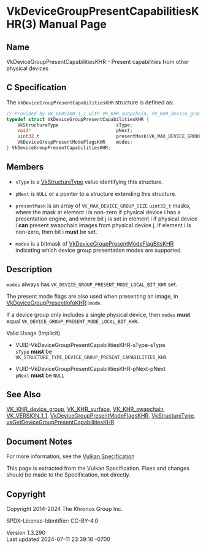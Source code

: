 # VkDeviceGroupPresentCapabilitiesKHR(3) Manual Page

## Name

VkDeviceGroupPresentCapabilitiesKHR - Present capabilities from other
physical devices



## <a href="#_c_specification" class="anchor"></a>C Specification

The `VkDeviceGroupPresentCapabilitiesKHR` structure is defined as:

``` c
// Provided by VK_VERSION_1_1 with VK_KHR_swapchain, VK_KHR_device_group with VK_KHR_surface
typedef struct VkDeviceGroupPresentCapabilitiesKHR {
    VkStructureType                     sType;
    void*                               pNext;
    uint32_t                            presentMask[VK_MAX_DEVICE_GROUP_SIZE];
    VkDeviceGroupPresentModeFlagsKHR    modes;
} VkDeviceGroupPresentCapabilitiesKHR;
```

## <a href="#_members" class="anchor"></a>Members

- `sType` is a [VkStructureType](https://registry.khronos.org/vulkan/specs/1.3-extensions/man/html/VkStructureType.html) value identifying
  this structure.

- `pNext` is `NULL` or a pointer to a structure extending this
  structure.

- `presentMask` is an array of `VK_MAX_DEVICE_GROUP_SIZE` `uint32_t`
  masks, where the mask at element i is non-zero if physical device i
  has a presentation engine, and where bit j is set in element i if
  physical device i **can** present swapchain images from physical
  device j. If element i is non-zero, then bit i **must** be set.

- `modes` is a bitmask of
  [VkDeviceGroupPresentModeFlagBitsKHR](https://registry.khronos.org/vulkan/specs/1.3-extensions/man/html/VkDeviceGroupPresentModeFlagBitsKHR.html)
  indicating which device group presentation modes are supported.

## <a href="#_description" class="anchor"></a>Description

`modes` always has `VK_DEVICE_GROUP_PRESENT_MODE_LOCAL_BIT_KHR` set.

The present mode flags are also used when presenting an image, in
[VkDeviceGroupPresentInfoKHR](https://registry.khronos.org/vulkan/specs/1.3-extensions/man/html/VkDeviceGroupPresentInfoKHR.html)::`mode`.

If a device group only includes a single physical device, then `modes`
**must** equal `VK_DEVICE_GROUP_PRESENT_MODE_LOCAL_BIT_KHR`.

Valid Usage (Implicit)

- <a href="#VUID-VkDeviceGroupPresentCapabilitiesKHR-sType-sType"
  id="VUID-VkDeviceGroupPresentCapabilitiesKHR-sType-sType"></a>
  VUID-VkDeviceGroupPresentCapabilitiesKHR-sType-sType  
  `sType` **must** be
  `VK_STRUCTURE_TYPE_DEVICE_GROUP_PRESENT_CAPABILITIES_KHR`

- <a href="#VUID-VkDeviceGroupPresentCapabilitiesKHR-pNext-pNext"
  id="VUID-VkDeviceGroupPresentCapabilitiesKHR-pNext-pNext"></a>
  VUID-VkDeviceGroupPresentCapabilitiesKHR-pNext-pNext  
  `pNext` **must** be `NULL`

## <a href="#_see_also" class="anchor"></a>See Also

[VK_KHR_device_group](https://registry.khronos.org/vulkan/specs/1.3-extensions/man/html/VK_KHR_device_group.html),
[VK_KHR_surface](https://registry.khronos.org/vulkan/specs/1.3-extensions/man/html/VK_KHR_surface.html),
[VK_KHR_swapchain](https://registry.khronos.org/vulkan/specs/1.3-extensions/man/html/VK_KHR_swapchain.html),
[VK_VERSION_1_1](https://registry.khronos.org/vulkan/specs/1.3-extensions/man/html/VK_VERSION_1_1.html),
[VkDeviceGroupPresentModeFlagsKHR](https://registry.khronos.org/vulkan/specs/1.3-extensions/man/html/VkDeviceGroupPresentModeFlagsKHR.html),
[VkStructureType](https://registry.khronos.org/vulkan/specs/1.3-extensions/man/html/VkStructureType.html),
[vkGetDeviceGroupPresentCapabilitiesKHR](https://registry.khronos.org/vulkan/specs/1.3-extensions/man/html/vkGetDeviceGroupPresentCapabilitiesKHR.html)

## <a href="#_document_notes" class="anchor"></a>Document Notes

For more information, see the <a
href="https://registry.khronos.org/vulkan/specs/1.3-extensions/html/vkspec.html#VkDeviceGroupPresentCapabilitiesKHR"
target="_blank" rel="noopener">Vulkan Specification</a>

This page is extracted from the Vulkan Specification. Fixes and changes
should be made to the Specification, not directly.

## <a href="#_copyright" class="anchor"></a>Copyright

Copyright 2014-2024 The Khronos Group Inc.

SPDX-License-Identifier: CC-BY-4.0

Version 1.3.290  
Last updated 2024-07-11 23:39:16 -0700
